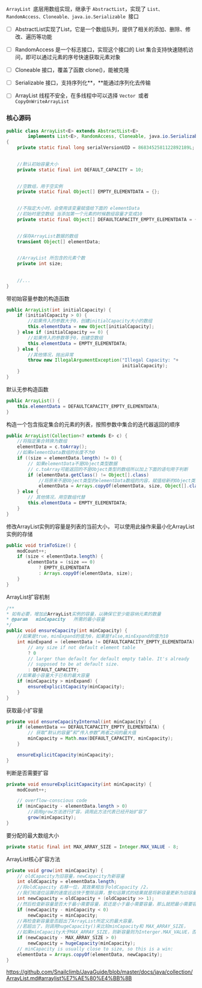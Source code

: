 





`ArrayList `底层用数组实现，继承于 `AbstractList`，实现了 `List、RandomAccess、Cloneable、java.io.Serializable `接口

- [ ] AbstractList实现了List，它是一个数组队列，提供了相关的添加、删除、修改、遍历等功能
- [ ] RandomAccess 是一个标志接口，实现这个接口的 List 集合支持快速随机访问，即可以通过元素的序号快速获取元素对象
- [ ] Cloneable 接口，覆盖了函数 clone()，能被克隆
- [ ] Serializable 接口，支持序列化**，**能通过序列化去传输
- [ ] ArrayList 线程不安全，在多线程中可以选择 `Vector `或者 `CopyOnWriteArrayList`









### 核心源码

```java
public class ArrayList<E> extends AbstractList<E>
        implements List<E>, RandomAccess, Cloneable, java.io.Serializable
{
    private static final long serialVersionUID = 8683452581122892189L;

    
    //默认初始容量大小
    private static final int DEFAULT_CAPACITY = 10;

    
    //空数组，用于空实例
    private static final Object[] EMPTY_ELEMENTDATA = {};
    

    //不指定大小时，会使用该变量赋值给下面的 elementData
    //初始时是空数组 当添加第一个元素的时候数组容量才变成10
    private static final Object[] DEFAULTCAPACITY_EMPTY_ELEMENTDATA = {};

    
    //保存ArrayList数据的数组
    transient Object[] elementData;

    
    //ArrayList 所包含的元素个数
    private int size;
    
    
    //...
}
```



带初始容量参数的构造函数

```java
public ArrayList(int initialCapacity) {
    if (initialCapacity > 0) {
        //如果传入的参数大于0，创建initialCapacity大小的数组
        this.elementData = new Object[initialCapacity];
    } else if (initialCapacity == 0) {
        //如果传入的参数等于0，创建空数组
        this.elementData = EMPTY_ELEMENTDATA;
    } else {
        //其他情况，抛出异常
        throw new IllegalArgumentException("Illegal Capacity: "+
                                           initialCapacity);
    }
}
```



默认无参构造函数

```java
public ArrayList() {
    this.elementData = DEFAULTCAPACITY_EMPTY_ELEMENTDATA;
}
```



构造一个包含指定集合的元素的列表，按照参数中集合的迭代器返回的顺序

```java
public ArrayList(Collection<? extends E> c) {
    //将指定集合转换为数组
    elementData = c.toArray();
    //如果elementData数组的长度不为0
    if ((size = elementData.length) != 0) {
        // 如果elementData不是Object类型数据
        // c.toArray可能返回的不是Object类型的数组所以加上下面的语句用于判断  
        if (elementData.getClass() != Object[].class)
            //将原来不是Object类型的elementData数组的内容，赋值给新的Object类型的elementData数组
            elementData = Arrays.copyOf(elementData, size, Object[].class);
    } else {
        // 其他情况，用空数组代替
        this.elementData = EMPTY_ELEMENTDATA;
    }
}
```



修改ArrayList实例的容量是列表的当前大小， 可以使用此操作来最小化ArrayList实例的存储

```java
public void trimToSize() {
    modCount++;
    if (size < elementData.length) {
        elementData = (size == 0)
            ? EMPTY_ELEMENTDATA
            : Arrays.copyOf(elementData, size);
    }
}
```



ArrayList扩容机制

```java
/**
* 如有必要，增加此ArrayList实例的容量，以确保它至少能容纳元素的数量
* @param   minCapacity   所需的最小容量
*/
public void ensureCapacity(int minCapacity) {
    //如果是true，minExpand的值为0，如果是false,minExpand的值为10
    int minExpand = (elementData != DEFAULTCAPACITY_EMPTY_ELEMENTDATA)
        // any size if not default element table
        ? 0
        // larger than default for default empty table. It's already
        // supposed to be at default size.
        : DEFAULT_CAPACITY;
    //如果最小容量大于已有的最大容量
    if (minCapacity > minExpand) {
        ensureExplicitCapacity(minCapacity);
    }
}
```



获取最小扩容量

```java
private void ensureCapacityInternal(int minCapacity) {
    if (elementData == DEFAULTCAPACITY_EMPTY_ELEMENTDATA) {
        // 获取“默认的容量”和“传入参数”两者之间的最大值
        minCapacity = Math.max(DEFAULT_CAPACITY, minCapacity);
    }

    ensureExplicitCapacity(minCapacity);
}
```



判断是否需要扩容

```java
private void ensureExplicitCapacity(int minCapacity) {
    modCount++;

    // overflow-conscious code
    if (minCapacity - elementData.length > 0)
        //调用grow方法进行扩容，调用此方法代表已经开始扩容了
        grow(minCapacity);
}
```



要分配的最大数组大小

```java
private static final int MAX_ARRAY_SIZE = Integer.MAX_VALUE - 8;
```



ArrayList核心扩容方法

```java
private void grow(int minCapacity) {
    // oldCapacity为旧容量，newCapacity为新容量
    int oldCapacity = elementData.length;
    //将oldCapacity 右移一位，其效果相当于oldCapacity /2，
    //我们知道位运算的速度远远快于整除运算，整句运算式的结果就是将新容量更新为旧容量的1.5倍，
    int newCapacity = oldCapacity + (oldCapacity >> 1);
    //然后检查新容量是否大于最小需要容量，若还是小于最小需要容量，那么就把最小需要容量当作数组的新容量，
    if (newCapacity - minCapacity < 0)
        newCapacity = minCapacity;
    //再检查新容量是否超出了ArrayList所定义的最大容量，
    //若超出了，则调用hugeCapacity()来比较minCapacity和 MAX_ARRAY_SIZE，
    //如果minCapacity大于MAX_ARRAY_SIZE，则新容量则为Interger.MAX_VALUE，否则，新容量大小则为 MAX_ARRAY_SIZE。
    if (newCapacity - MAX_ARRAY_SIZE > 0)
        newCapacity = hugeCapacity(minCapacity);
    // minCapacity is usually close to size, so this is a win:
    elementData = Arrays.copyOf(elementData, newCapacity);
}
```



https://github.com/Snailclimb/JavaGuide/blob/master/docs/java/collection/ArrayList.md#arraylist%E7%AE%80%E4%BB%8B